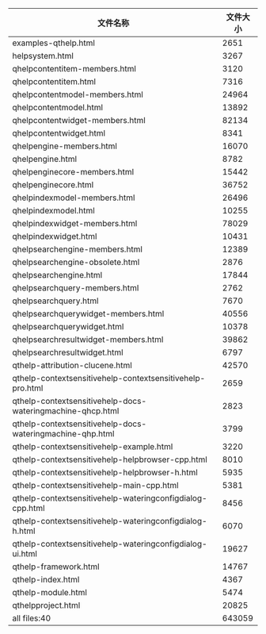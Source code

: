 文件名称 | 文件大小
---|---
examples-qthelp.html|2651
helpsystem.html|3267
qhelpcontentitem-members.html|3120
qhelpcontentitem.html|7316
qhelpcontentmodel-members.html|24964
qhelpcontentmodel.html|13892
qhelpcontentwidget-members.html|82134
qhelpcontentwidget.html|8341
qhelpengine-members.html|16070
qhelpengine.html|8782
qhelpenginecore-members.html|15442
qhelpenginecore.html|36752
qhelpindexmodel-members.html|26496
qhelpindexmodel.html|10255
qhelpindexwidget-members.html|78029
qhelpindexwidget.html|10431
qhelpsearchengine-members.html|12389
qhelpsearchengine-obsolete.html|2876
qhelpsearchengine.html|17844
qhelpsearchquery-members.html|2762
qhelpsearchquery.html|7670
qhelpsearchquerywidget-members.html|40556
qhelpsearchquerywidget.html|10378
qhelpsearchresultwidget-members.html|39862
qhelpsearchresultwidget.html|6797
qthelp-attribution-clucene.html|42570
qthelp-contextsensitivehelp-contextsensitivehelp-pro.html|2659
qthelp-contextsensitivehelp-docs-wateringmachine-qhcp.html|2823
qthelp-contextsensitivehelp-docs-wateringmachine-qhp.html|3799
qthelp-contextsensitivehelp-example.html|3220
qthelp-contextsensitivehelp-helpbrowser-cpp.html|8010
qthelp-contextsensitivehelp-helpbrowser-h.html|5935
qthelp-contextsensitivehelp-main-cpp.html|5381
qthelp-contextsensitivehelp-wateringconfigdialog-cpp.html|8456
qthelp-contextsensitivehelp-wateringconfigdialog-h.html|6070
qthelp-contextsensitivehelp-wateringconfigdialog-ui.html|19627
qthelp-framework.html|14767
qthelp-index.html|4367
qthelp-module.html|5474
qthelpproject.html|20825
all files:40|643059
